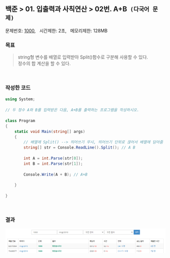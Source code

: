 
## 백준 > 01. 입출력과 사칙연산 > 02번. A+B  &nbsp;`(다국어 문제)` 
문제번호: [1000](https://www.acmicpc.net/problem/1000), &nbsp; 시간제한: 2초, &nbsp; 메모리제한: 128MB

### 목표 
>string형 변수를 배열로 입력받아 Split()함수로 구분해 사용할 수 있다.    
>정수의 합 계산을 할 수 있다.

<br>

### 작성한 코드    

```cs
using System;

// 두 정수 A와 B를 입력받은 다음, A+B를 출력하는 프로그램을 작성하시오.

class Program
{
    static void Main(string[] args)
    {               
        // 배열에 Split() --> 띄어쓰기 무시, 띄어쓰기 단위로 끊어서 배열에 담아줌
        string[] str = Console.ReadLine().Split(); // A B

        int A = int.Parse(str[0]);
        int B = int.Parse(str[1]);

        Console.Write(A + B); // A+B

    }    
    
}
```

<br>

### 결과    

![01단계 02번문항 제출결과](result_02.png)